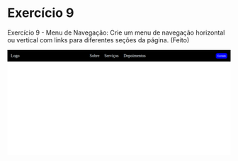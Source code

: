 # Exercício 9

Exercício 9 - Menu de Navegação: Crie um menu de navegação horizontal ou vertical com links para diferentes seções da página.
(Feito)

![menu](menuNavegacao.png)
